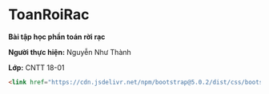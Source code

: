 # ToanRoiRac

**Bài tập học phần toán rời rạc**

**Người thực hiện:** Nguyễn Như Thành

**Lớp:** CNTT 18-01

```html
<link href="https://cdn.jsdelivr.net/npm/bootstrap@5.0.2/dist/css/bootstrap.min.css" rel="stylesheet">
